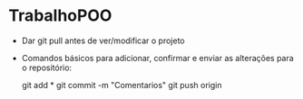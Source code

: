 # TrabalhoPOO

- Dar git pull antes de ver/modificar o projeto

- Comandos básicos para adicionar, confirmar e enviar as alterações para o repositório:
  
  git add *
  git commit -m "Comentarios"
  git push origin
  
